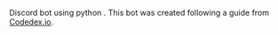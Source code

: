 Discord bot using python . 
This bot was created following a guide from [Codedex.io](https://codedex.io).
